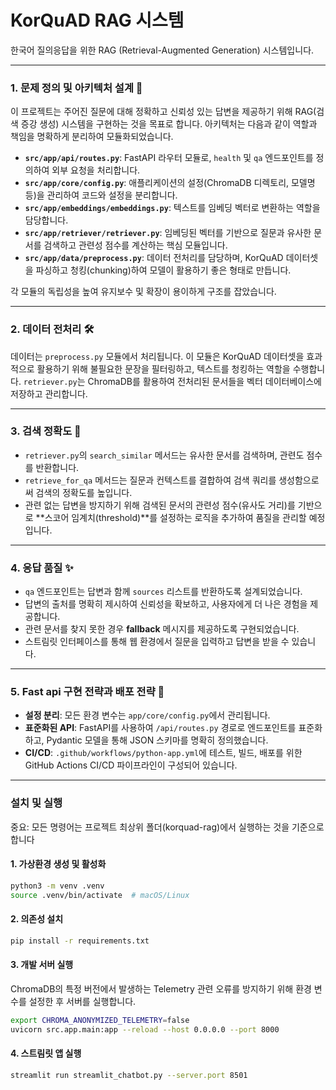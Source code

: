 # KorQuAD RAG 시스템

한국어 질의응답을 위한 RAG (Retrieval-Augmented Generation) 시스템입니다.

---

### 1. 문제 정의 및 아키텍처 설계 🧠

이 프로젝트는 주어진 질문에 대해 정확하고 신뢰성 있는 답변을 제공하기 위해 RAG(검색 증강 생성) 시스템을 구현하는 것을 목표로 합니다. 아키텍처는 다음과 같이 역할과 책임을 명확하게 분리하여 모듈화되었습니다.

-   **`src/app/api/routes.py`**: FastAPI 라우터 모듈로, `health` 및 `qa` 엔드포인트를 정의하여 외부 요청을 처리합니다.
-   **`src/app/core/config.py`**: 애플리케이션의 설정(ChromaDB 디렉토리, 모델명 등)을 관리하여 코드와 설정을 분리합니다.
-   **`src/app/embeddings/embeddings.py`**: 텍스트를 임베딩 벡터로 변환하는 역할을 담당합니다.
-   **`src/app/retriever/retriever.py`**: 임베딩된 벡터를 기반으로 질문과 유사한 문서를 검색하고 관련성 점수를 계산하는 핵심 모듈입니다.
-   **`src/app/data/preprocess.py`**: 데이터 전처리를 담당하며, KorQuAD 데이터셋을 파싱하고 청킹(chunking)하여 모델이 활용하기 좋은 형태로 만듭니다.

각 모듈의 독립성을 높여 유지보수 및 확장이 용이하게 구조를 잡았습니다.

---

### 2. 데이터 전처리 🛠️

데이터는 `preprocess.py` 모듈에서 처리됩니다. 이 모듈은 KorQuAD 데이터셋을 효과적으로 활용하기 위해 불필요한 문장을 필터링하고, 텍스트를 청킹하는 역할을 수행합니다. `retriever.py`는 ChromaDB를 활용하여 전처리된 문서들을 벡터 데이터베이스에 저장하고 관리합니다.

---

### 3. 검색 정확도 🎯

-   `retriever.py`의 `search_similar` 메서드는 유사한 문서를 검색하며, 관련도 점수를 반환합니다.
-   `retrieve_for_qa` 메서드는 질문과 컨텍스트를 결합하여 검색 쿼리를 생성함으로써 검색의 정확도를 높입니다.
-   관련 없는 답변을 방지하기 위해 검색된 문서의 관련성 점수(유사도 거리)를 기반으로 **스코어 임계치(threshold)**를 설정하는 로직을 추가하여 품질을 관리할 예정입니다.

---

### 4. 응답 품질 ✨

- `qa` 엔드포인트는 답변과 함께 `sources` 리스트를 반환하도록 설계되었습니다.
- 답변의 출처를 명확히 제시하여 신뢰성을 확보하고, 사용자에게 더 나은 경험을 제공합니다.
- 관련 문서를 찾지 못한 경우 **fallback** 메시지를 제공하도록 구현되었습니다.
- 스트림릿 인터페이스를 통해 웹 환경에서 질문을 입력하고 답변을 받을 수 있습니다.

---

### 5. Fast api 구현 전략과 배포 전략 🤝

-   **설정 분리**: 모든 환경 변수는 `app/core/config.py`에서 관리됩니다.
-   **표준화된 API**: FastAPI를 사용하여 `/api/routes.py` 경로로 엔드포인트를 표준화하고, Pydantic 모델을 통해 JSON 스키마를 명확히 정의했습니다.
-   **CI/CD**: `.github/workflows/python-app.yml`에 테스트, 빌드, 배포를 위한 GitHub Actions CI/CD 파이프라인이 구성되어 있습니다.

---

### 설치 및 실행
중요: 모든 명령어는 프로젝트 최상위 폴더(korquad-rag)에서 실행하는 것을 기준으로 합니다
#### 1. 가상환경 생성 및 활성화

```bash
python3 -m venv .venv
source .venv/bin/activate  # macOS/Linux
```
#### 2. 의존성 설치
```Bash
pip install -r requirements.txt
```
#### 3. 개발 서버 실행
ChromaDB의 특정 버전에서 발생하는 Telemetry 관련 오류를 방지하기 위해 환경 변수를 설정한 후 서버를 실행합니다.
```Bash
export CHROMA_ANONYMIZED_TELEMETRY=false
uvicorn src.app.main:app --reload --host 0.0.0.0 --port 8000
```
#### 4. 스트림릿 앱 실행
```Bash
streamlit run streamlit_chatbot.py --server.port 8501
```